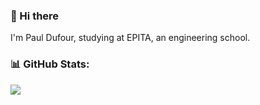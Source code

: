 ### 👋 Hi there

I'm Paul Dufour, studying at EPITA, an engineering school.

### 📊 GitHub Stats:
![](https://github-readme-streak-stats.herokuapp.com/?user=kolowy&theme=dark&hide_border=false)<br/>

<!---
kolowy/kolowy is a ✨ special ✨ repository because its `README.md` (this file) appears on your GitHub profile.
You can click the Preview link to take a look at your changes.
--->
